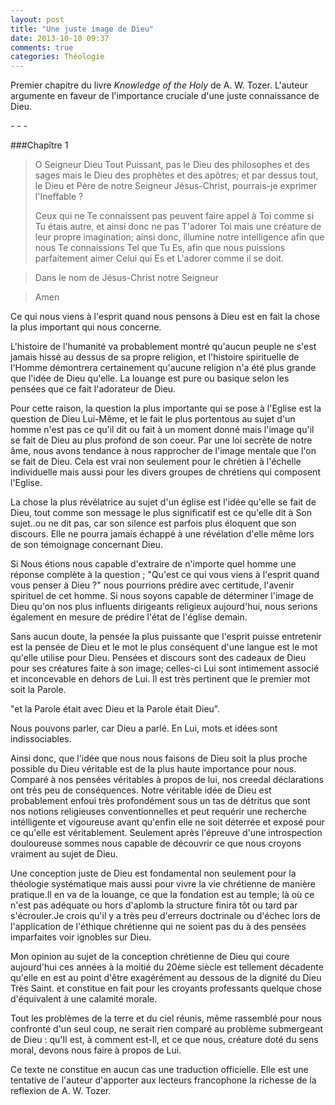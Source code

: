 ```yaml
---
layout: post
title: "Une juste image de Dieu"
date: 2013-10-10 09:37
comments: true
categories: Théologie
---
```


<p class="foreword">
Premier chapitre du livre <em>Knowledge of the Holy</em> de A. W. Tozer. L'auteur argumente en faveur de l'importance cruciale d'une juste connaissance de Dieu.
</p>
<!-- more -->
- - -

###Chapître 1

>O Seigneur Dieu Tout Puissant, pas le Dieu des philosophes et des sages mais le Dieu des prophètes et des apôtres; et par dessus tout, le Dieu et Père de notre Seigneur Jésus-Christ, pourrais-je exprimer l'Ineffable ?
>
>Ceux qui ne Te connaissent pas peuvent faire appel à Toi comme si Tu étais autre, et ainsi donc ne pas T'adorer Toi mais une créature de leur propre imagination; ainsi donc, illumine notre intelligence afin que nous Te connaissions Tel que Tu Es, afin que nous puissions parfaitement aimer Celui qui Es et L'adorer comme il se doit.

>Dans le nom de Jésus-Christ notre Seigneur

>Amen

Ce qui nous viens à l'esprit quand nous pensons à Dieu est en fait la chose la plus important qui nous concerne.

L'histoire de l'humanité va probablement montré qu'aucun peuple ne s'est jamais hissé au dessus de sa propre religion, et l'histoire spirituelle de l'Homme démontrera certainement qu'aucune religion n'a été plus grande que l'idée de Dieu qu'elle. La louange est pure ou basique selon les pensées que ce fait l'adorateur de Dieu.

Pour cette raison, la question la plus importante qui se pose à l'Eglise est la question de Dieu Lui-Même, et le fait le plus portentous au sujet d'un homme n'est pas ce qu'il dit ou fait à un moment donné mais l'image qu'il se fait de Dieu au plus profond de son coeur. Par une loi secrète de notre âme, nous avons tendance à nous rapprocher de l'image mentale que l'on se fait de Dieu. Cela est vrai non seulement pour le chrétien à l'échelle individuelle mais aussi pour les divers groupes de chrétiens qui composent l'Eglise.

La chose la plus révélatrice au sujet d'un église est l'idée qu'elle se fait de Dieu, tout comme son message le plus significatif est ce qu'elle dit à Son sujet..ou ne dit pas, car son silence est parfois plus éloquent que son discours. Elle ne pourra jamais échappé à une révélation d'elle même lors de son témoignage concernant Dieu.

Si Nous étions nous capable d'extraire de n'importe quel homme une réponse complète à la question ; "Qu'est ce qui vous viens à l'esprit quand vous penser à Dieu ?" nous pourrions prédire avec certitude, l'avenir spirituel de cet homme. Si nous soyons capable de déterminer l'image de Dieu qu'on nos plus influents dirigeants religieux aujourd'hui, nous serions également en mesure de prédire l'état de l'église demain.

Sans aucun doute, la pensée la plus puissante que l'esprit puisse entretenir est la pensée de Dieu et le mot le plus conséquent d'une langue est le mot qu'elle utilise pour Dieu. Pensées et discours sont des cadeaux de Dieu pour ses créatures faite à son image; celles-ci Lui sont intimement associé et inconcevable en dehors de Lui. Il est très pertinent que le premier mot soit la Parole. 



"et la Parole était avec Dieu et la Parole était Dieu".



Nous pouvons parler, car Dieu a parlé. En Lui, mots et idées sont indissociables.

Ainsi donc, que l'idée que nous nous faisons de Dieu soit la plus proche possible du Dieu véritable est de la plus haute importance pour nous. Comparé à nos pensées véritables à propos de lui, nos creedal déclarations ont très peu de conséquences. Notre véritable idée de Dieu est probablement enfoui très profondément sous un tas de détritus que sont nos notions religieuses conventionnelles et peut requérir une recherche intélligente et vigoureuse avant qu'enfin elle ne soit déterrée et exposé pour ce qu'elle est véritablement. Seulement après l'épreuve d'une introspection douloureuse sommes nous capable de découvrir ce que nous croyons vraiment au sujet de Dieu.

Une conception juste de Dieu est fondamental non seulement pour la théologie systématique mais aussi pour vivre la vie chrétienne de manière pratique.Il en va de la louange, ce que la fondation est au temple; là où ce n'est pas adéquate ou hors d'aplomb la structure finira tôt ou tard par s'écrouler.Je crois qu'il y a très peu d'erreurs doctrinale ou d'échec lors de l'application de l'éthique chrétienne qui ne soient pas du à des pensées imparfaites voir ignobles sur Dieu.

Mon opinion au sujet de la conception chrétienne de Dieu qui coure aujourd'hui ces années à la moitié du 20ème siècle est tellement décadente qu'elle en est au point d'être exagérément au dessous de la dignité du Dieu Très Saint. et constitue en fait pour les croyants professants quelque chose d'équivalent à une calamité morale.

Tout les problèmes de la terre et du ciel réunis, même rassemblé pour nous confronté d'un seul coup, ne serait rien comparé au problème submergeant de Dieu : qu'Il est, à comment est-Il, et ce que nous, créature doté du sens moral, devons nous faire à propos de Lui.

<p class="disclaimer">
Ce texte ne constitue en aucun cas une traduction officielle. Elle est une tentative de l'auteur d'apporter aux lecteurs francophone la richesse de la reflexion de A. W. Tozer.
</p>
